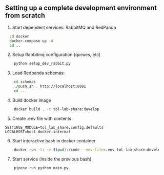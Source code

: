 ## Setting up a complete development environment from scratch

1. Start dependent services: RabbitMQ and RedPanda
```bash
  cd docker
  docker-compose up -d
  cd ..
```

2. Setup Rabbitmq configuration (queues, etc)
```bash
    python setup_dev_rabbit.py
```

3. Load Redpanda schemas:
```bash
    cd schemas
    ./push.sh . http://localhost:8081
    cd ..
```

4. Build docker image
```bash
    docker build . -t tol-lab-share:develop
```

5. Create .env file with contents
```
SETTINGS_MODULE=tol_lab_share.config.defaults
LOCALHOST=host.docker.internal
```

6. Start interactive bash in docker container
```bash
    docker run -ti -v $(pwd):/code --env-file=.env tol-lab-share:develop bash
```

7. Start service (inside the previous bash)
```bash
    pipenv run python main.py
```